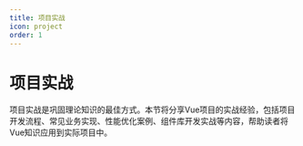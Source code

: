 ```yaml
---
title: 项目实战
icon: project
order: 1
---
```


# 项目实战

项目实战是巩固理论知识的最佳方式。本节将分享Vue项目的实战经验，包括项目开发流程、常见业务实现、性能优化案例、组件库开发实战等内容，帮助读者将Vue知识应用到实际项目中。
